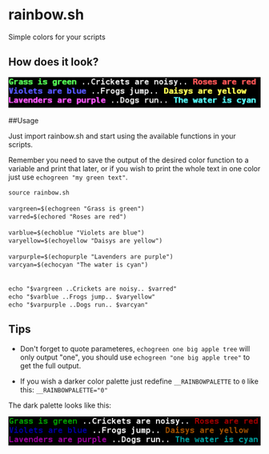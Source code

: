rainbow.sh
==========

Simple colors for your scripts


## How does it look?

![Light palette](light.png)



##Usage

Just import rainbow.sh and start using the available functions in your scripts.

Remember you need to save the output of the desired color function to a variable and print that later, or if you wish to print the whole text in one color just use `echogreen "my green text"`.

~~~~
source rainbow.sh 

vargreen=$(echogreen "Grass is green")
varred=$(echored "Roses are red")

varblue=$(echoblue "Violets are blue")
varyellow=$(echoyellow "Daisys are yellow")

varpurple=$(echopurple "Lavenders are purple")
varcyan=$(echocyan "The water is cyan")


echo "$vargreen ..Crickets are noisy.. $varred"
echo "$varblue ..Frogs jump.. $varyellow"
echo "$varpurple ..Dogs run.. $varcyan"
~~~~

## Tips

* Don't forget to quote parameteres, `echogreen one big apple tree` will only output "one", you should use `echogreen "one big apple tree"` to get the full output.


* If you wish a darker color palette just redefine `__RAINBOWPALETTE` to `0` like this: `__RAINBOWPALETTE="0"`

The dark palette looks like this:

![Dark palette](dark.png)

